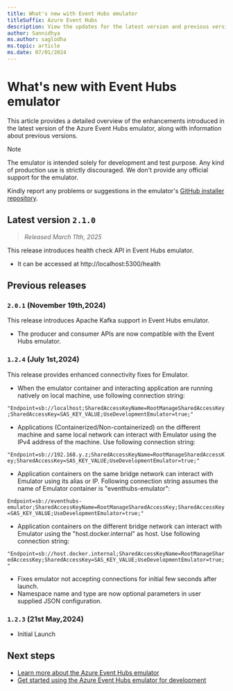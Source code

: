 ```yaml
---
title: What's new with Event Hubs emulator
titleSuffix: Azure Event Hubs
description: View the updates for the latest version and previous versions of the Azure Event Hubs emulator.
author: Sannidhya
ms.author: saglodha
ms.topic: article
ms.date: 07/01/2024
---
```



# What's new with Event Hubs emulator

This article provides a detailed overview of the enhancements introduced in the latest version of the Azure Event Hubs emulator, along with information about previous versions.

> [!NOTE]
> The emulator is intended solely for development and test purpose. Any kind of production use is strictly discouraged. We don't provide any official support for the emulator.
>
> Kindly report any problems or suggestions in the emulator's [GitHub installer repository](https://github.com/Azure/azure-event-hubs-emulator-installer/issues).


## Latest version ``2.1.0``

> *Released March 11th, 2025*

This release introduces health check API in Event Hubs emulator. 
- It can be accessed at http://localhost:5300/health

## Previous releases

### ``2.0.1`` (November 19th,2024)

This release introduces Apache Kafka support in Event Hubs emulator. 
- The producer and consumer APIs are now compatible with the Event Hubs emulator.

### ``1.2.4`` (July 1st,2024)

This release provides enhanced connectivity fixes for Emulator. 
 
  - When the emulator container and interacting application are running natively on local machine, use following connection string:

  `"Endpoint=sb://localhost;SharedAccessKeyName=RootManageSharedAccessKey;SharedAccessKey=SAS_KEY_VALUE;UseDevelopmentEmulator=true;"`

  - Applications (Containerized/Non-containerized) on the different machine and same local network can interact with Emulator using the IPv4 address of the machine. Use following connection string:

  `"Endpoint=sb://192.168.y.z;SharedAccessKeyName=RootManageSharedAccessKey;SharedAccessKey=SAS_KEY_VALUE;UseDevelopmentEmulator=true;"`

  - Application containers on the same bridge network can interact with Emulator using its alias or IP. Following connection string assumes the name of Emulator container is "eventhubs-emulator":

  `Endpoint=sb://eventhubs-emulator;SharedAccessKeyName=RootManageSharedAccessKey;SharedAccessKey=SAS_KEY_VALUE;UseDevelopmentEmulator=true;"`

  - Application containers on the different bridge network can interact with Emulator using the "host.docker.internal" as host. Use following connection string:

  `"Endpoint=sb://host.docker.internal;SharedAccessKeyName=RootManageSharedAccessKey;SharedAccessKey=SAS_KEY_VALUE;UseDevelopmentEmulator=true;"`

- Fixes emulator not accepting connections for initial few seconds after launch.
- Namespace name and type are now optional parameters in user supplied JSON configuration. 

### ``1.2.3`` (21st May,2024)

- Initial Launch

## Next steps

- [Learn more about the Azure Event Hubs emulator](overview-emulator.md)
- [Get started using the Azure Event Hubs emulator for development](test-locally-with-event-hub-emulator.md)
